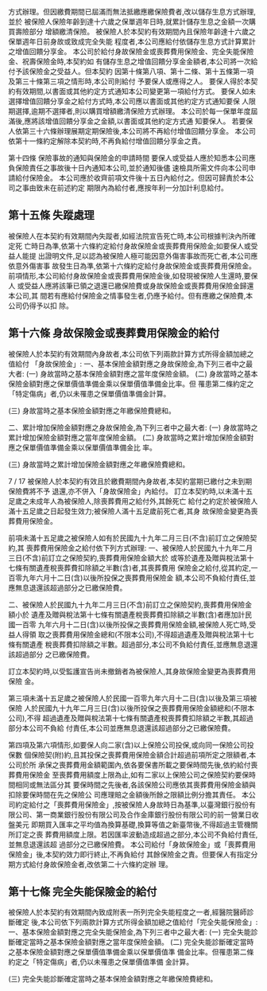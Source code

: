 方式辦理。但因繳費期間已屆滿而無法抵繳應繳保險費者,改以儲存生息方式辦理,並於 被保險人保險年齡到達十六歲之保單週年日時,就累計儲存生息之金額一次購買壽險部分 增額繳清保險。 被保險人於本契約有效期間內且保險年齡達十六歲之保單週年日前身故或致成完全失能 程度者,本公司應給付依儲存生息方式計算累計之增值回饋分享金。 本公司於給付身故保險金或喪葬費用保險金、完全失能保險金、祝壽保險金時,本契約如 有儲存生息之增值回饋分享金金額者,本公司將一次給付予該保險金之受益人。但本契約 因第十條第八項、第十二條、第十五條第一項及第三十條第三項之情形時,本公司則給付 予要保人或應得之人。 要保人得於本契約有效期間,以書面或其他約定方式通知本公司變更第一項給付方式。 要保人如未選擇增值回饋分享金之給付方式時,本公司應以書面或其他約定方式通知要保 人限期選擇,逾期不選擇者,則以購買增額繳清保險方式辦理。 本公司於每一保單年度屆滿後,應將該增值回饋分享金之金額,以書面或其他約定方式通 知要保人。 若要保人依第三十六條辦理展期定期保險後,本公司將不再給付增值回饋分享金。 本公司依第十一條約定解除本契約時,不再負給付增值回饋分享金之責。

第十四條 保險事故的通知與保險金的申請時間 要保人或受益人應於知悉本公司應負保險責任之事故後十日內通知本公司,並於通知後儘 速檢具所需文件向本公司申請給付保險金。 本公司應於收齊前項文件後十五日內給付之。但因可歸責於本公司之事由致未在前述約定 期限內為給付者,應按年利一分加計利息給付。

## 第十五條 失蹤處理

被保險人在本契約有效期間內失蹤者,如經法院宣告死亡時,本公司根據判決內所確定死 亡時日為準,依第十六條約定給付身故保險金或喪葬費用保險金;如要保人或受益人能提 出證明文件,足以認為被保險人極可能因意外傷害事故而死亡者,本公司應依意外傷害事 故發生日為準,依第十六條約定給付身故保險金或喪葬費用保險金。 前項情形,本公司給付身故保險金或喪葬費用保險金後,如發現被保險人生還時,要保人 或受益人應將該筆已領之退還已繳保險費或身故保險金或喪葬費用保險金歸還本公司,其 間若有應給付保險金之情事發生者,仍應予給付。但有應繳之保險費,本公司仍得予以扣 除。

## 第十六條 身故保險金或喪葬費用保險金的給付

被保險人於本契約有效期間內身故者,本公司依下列兩款計算方式所得金額加總之值給付 「身故保險金」: 一、基本保險金額對應之身故保險金,為下列三者中之最大者:
(一) 身故當時之基本保險金額對應之當年度保險金額。 (二) 身故當時之基本保險金額對應之保單價值準備金乘以保單價值準備金比率。但 罹患第二條約定之「特定傷病」者,仍以未罹患之保單價值準備金計算。

(三) 身故當時之基本保險金額對應之年繳保險費總和。

二、累計增加保險金額對應之身故保險金,為下列三者中之最大者:
(一) 身故當時之累計增加保險金額對應之當年度保險金額。 (二) 身故當時之累計增加保險金額對應之保單價值準備金乘以保單價值準備金比 率。

(三) 身故當時之累計增加保險金額對應之年繳保險費總和。

7 / 17 被保險人於本契約有效且於繳費期間內身故者,本契約當期已繳付之未到期保險費將不予 退還,亦不併入「身故保險金」內給付。 訂立本契約時,以未滿十五足歲之未成年人為被保險人,除喪葬費用之給付外,其餘死亡 給付之約定於被保險人滿十五足歲之日起發生效力;被保險人滿十五足歲前死亡者,其身 故保險金變更為喪葬費用保險金。

前項未滿十五足歲之被保險人如有於民國九十九年二月三日(不含)前訂立之保險契約,其 喪葬費用保險金之給付依下列方式辦理:
一、被保險人於民國九十九年二月三日(不含)前訂立之保險契約,喪葬費用保險金額大於 或等於遺產及贈與稅法第十七條有關遺產稅喪葬費扣除額之半數(含)者,其喪葬費用 保險金之給付,從其約定,一百零九年六月十二日(含)以後所投保之喪葬費用保險金 額,本公司不負給付責任,並應無息退還該超過部分之已繳保險費。

二、被保險人於民國九十九年二月三日(不含)前訂立之保險契約,喪葬費用保險金額小於 遺產及贈與稅法第十七條有關遺產稅喪葬費扣除額之半數(含)者應加計民國一百零 九年六月十二日(含)以後所投保之喪葬費用保險金額,被保險人死亡時,受益人得領 取之喪葬費用保險金總和(不限本公司),不得超過遺產及贈與稅法第十七條有關遺產 稅喪葬費扣除額之半數。超過部分,本公司不負給付責任,並應無息退還該超過部分 之已繳保險費。

訂立本契約時,以受監護宣告尚未撤銷者為被保險人,其身故保險金變更為喪葬費用保險 金。

第三項未滿十五足歲之被保險人於民國一百零九年六月十二日(含)以後及第三項被保險 人於民國九十九年二月三日(含)以後所投保之喪葬費用保險金額總和(不限本公司),不得 超過遺產及贈與稅法第十七條有關遺產稅喪葬費扣除額之半數,其超過部分本公司不負給 付責任,本公司並應無息退還該超過部分之已繳保險費。

第四項及第六項情形,如要保人向二家(含)以上保險公司投保,或向同一保險公司投保數 個保險契(附)約,且其投保之喪葬費用保險金額合計超過前項所定之限額者,本公司於所 承保之喪葬費用金額範圍內,依各要保書所載之要保時間先後,依約給付喪葬費用保險金 至喪葬費用額度上限為止,如有二家以上保險公司之保險契約要保時間相同或無法區分其 要保時間之先後者,各該保險公司應依其喪葬費用保險金額與扣除要保時間在先之保險公 司應理賠之金額後所餘之限額比例分擔其責任。 本公司約定給付之「喪葬費用保險金」,按被保險人身故時日為基準,以臺灣銀行股份有 限公司、第一商業銀行股份有限公司及合作金庫銀行股份有限公司的前一營業日收盤美元 即期買入匯率之平均值為換算基礎,換算等值之新臺幣後,不得超過主管機關所訂定之喪 葬費用額度上限。若因匯率波動造成超過之部分,本公司不負給付責任,並無息退還該超 過部分之已繳保險費。 本公司給付「身故保險金」或「喪葬費用保險金」後,本契約效力即行終止,不再負給付 其餘保險金之責。但要保人有指定分期方式給付身故保險金者,改依第二十六條約定辦 理。

## 第十七條 完全失能保險金的給付

被保險人於本契約有效期間內致成附表一所列完全失能程度之一者,經醫院醫師診斷確定 後,本公司依下列兩款計算方式所得金額加總之值給付「完全失能保險金」: 一、基本保險金額對應之完全失能保險金,為下列三者中之最大者:
(一) 完全失能診斷確定當時之基本保險金額對應之當年度保險金額。 (二) 完全失能診斷確定當時之基本保險金額對應之保單價值準備金乘以保單價值準 備金比率。但罹患第二條約定之「特定傷病」者,仍以未罹患之保單價值準備 金計算。

(三) 完全失能診斷確定當時之基本保險金額對應之年繳保險費總和。